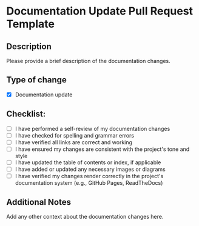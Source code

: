 # Documentation Update Pull Request Template

## Description
Please provide a brief description of the documentation changes.

## Type of change
- [x] Documentation update

## Checklist:
- [ ] I have performed a self-review of my documentation changes
- [ ] I have checked for spelling and grammar errors
- [ ] I have verified all links are correct and working
- [ ] I have ensured my changes are consistent with the project's tone and style
- [ ] I have updated the table of contents or index, if applicable
- [ ] I have added or updated any necessary images or diagrams
- [ ] I have verified my changes render correctly in the project's documentation system (e.g., GitHub Pages, ReadTheDocs)

## Additional Notes
Add any other context about the documentation changes here.
